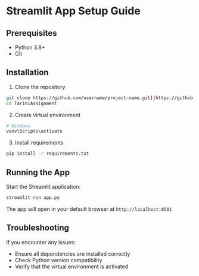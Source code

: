 # Streamlit App Setup Guide

## Prerequisites
- Python 3.8+
- Git

## Installation

1. Clone the repository
```bash
git clone https://github.com/username/project-name.git](https://github.com/binny1446/TariniAssignment.git
cd TariniAssignment
```

2. Create virtual environment
```bash
# Windows
venv\Scripts\activate
```

3. Install requirements
```bash
pip install -r requirements.txt
```

## Running the App

Start the Streamlit application:
```bash
streamlit run app.py
```

The app will open in your default browser at `http://localhost:8501`

## Troubleshooting

If you encounter any issues:
- Ensure all dependencies are installed correctly
- Check Python version compatibility
- Verify that the virtual environment is activated
